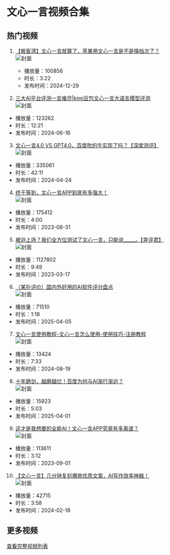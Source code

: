 # 文心一言视频合集

## 热门视频

1. [【极客湾】文心一言就算了，苹果用文心一言是不是降档次了？](https://www.bilibili.com/video/av113734978636283)  
   ![封面](images/2e9437a85d5f53ddd44fedbf7f0dd1964c563a48.jpg)  
   - 播放量：100856  
   - 时长：3:22  
   - 发布时间：2024-12-29

 2. [三大AI平台评测一言难尽|kimi豆包文心一言大语言模型评测](https://www.bilibili.com/video/av112626038279782)  
   ![封面](images/a485813307533a2e883fe6d7e2d3089fa2a08a85.jpg)  
   - 播放量：123262  
   - 时长：12:21  
   - 发布时间：2024-06-16

 3. [文心一言4.0 VS GPT4.0，百度吹的牛实现了吗？【深度测评】](https://www.bilibili.com/video/av1103690251)  
   ![封面](images/3c858fe1dd96883f34a3554e1efa95eab7f2e97f.jpg)  
   - 播放量：335061  
   - 时长：42:11  
   - 发布时间：2024-04-24

 4. [终于等到，文心一言APP到底有多强大！](https://www.bilibili.com/video/av617899660)  
   ![封面](images/3c9d3d2f2eddd66173ce4387bce0fe6d077729a6.jpg)  
   - 播放量：175412  
   - 时长：4:00  
   - 发布时间：2023-08-31

 5. [被迫上场？我们全方位测试了文心一言，只能说_____。【差评君】](https://www.bilibili.com/video/av653698039)  
   ![封面](images/ec70736ecb606656996a2e116fc97d0f596bb880.jpg)  
   - 播放量：1127802  
   - 时长：9:49  
   - 发布时间：2023-03-17

 6. [（某扑评价）国内外好用的AI软件评分盘点](https://www.bilibili.com/video/av114283593598287)  
   ![封面](images/5cb78ad182c4c056a243d244e489dca3dbeba39e.jpg)  
   - 播放量：71510  
   - 时长：1:18  
   - 发布时间：2025-04-05

 7. [文心一言使用教程-文心一言怎么使用-使用技巧-注册教程](https://www.bilibili.com/video/av112987486555781)  
   ![封面](images/bcf113b27a4d8651ec549b8896177bbd2ef783c8.jpg)  
   - 播放量：13424  
   - 时长：7:33  
   - 发布时间：2024-08-19

 8. [十年磨剑，越磨越烂！百度为何与AI渐行渐远？](https://www.bilibili.com/video/av114263041508638)  
   ![封面](images/8490806662d1e13fd3b71552bb4ae81129d53b28.jpg)  
   - 播放量：15923  
   - 时长：5:03  
   - 发布时间：2025-04-01

 9. [这才是我想要的全能AI！文心一言APP究竟有多离谱？](https://www.bilibili.com/video/av490433263)  
   ![封面](images/79aab7aca8f8711ed2c2920a403c4073ba806fd2.jpg)  
   - 播放量：113611  
   - 时长：3:12  
   - 发布时间：2023-09-01

 10. [【文心一言】几分钟复刻爆款优质文案，AI写作效率神器！](https://www.bilibili.com/video/av1700925585)  
   ![封面](images/c4f655cc03fee2d216f2f3175111cdc761607c28.jpg)  
   - 播放量：42715  
   - 时长：3:58  
   - 发布时间：2024-02-18

## 更多视频

[查看完整视频列表](https://www.bilibili.com/search?keyword=文心一言)